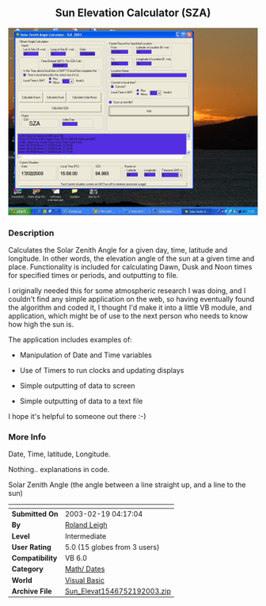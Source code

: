 ﻿<div align="center">

## Sun Elevation Calculator \(SZA\)

<img src="PIC2003217101306664.jpg">
</div>

### Description

Calculates the Solar Zenith Angle for a given day, time, latitude and longitude. In other words, the elevation angle of the sun at a given time and place. Functionality is included for calculating Dawn, Dusk and Noon times for specified times or periods, and outputting to file.

I originally needed this for some atmospheric research I was doing, and I couldn't find any simple application on the web, so having eventually found the algorithm and coded it, I thought I'd make it into a little VB module, and application, which might be of use to the next person who needs to know how high the sun is.

The application includes examples of:

- Manipulation of Date and Time variables

- Use of Timers to run clocks and updating displays

- Simple outputting of data to screen

- Simple outputting of data to a text file

I hope it's helpful to someone out there :-)
 
### More Info
 
Date, Time, latitude, Longitude.

Nothing.. explanations in code.

Solar Zenith Angle (the angle between a line straight up, and a line to the sun)


<span>             |<span>
---                |---
**Submitted On**   |2003-02-19 04:17:04
**By**             |[Roland Leigh](https://github.com/Planet-Source-Code/PSCIndex/blob/master/ByAuthor/roland-leigh.md)
**Level**          |Intermediate
**User Rating**    |5.0 (15 globes from 3 users)
**Compatibility**  |VB 6\.0
**Category**       |[Math/ Dates](https://github.com/Planet-Source-Code/PSCIndex/blob/master/ByCategory/math-dates__1-37.md)
**World**          |[Visual Basic](https://github.com/Planet-Source-Code/PSCIndex/blob/master/ByWorld/visual-basic.md)
**Archive File**   |[Sun\_Elevat1546752192003\.zip](https://github.com/Planet-Source-Code/roland-leigh-sun-elevation-calculator-sza__1-43299/archive/master.zip)









